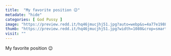 ```yaml
---
title:  "My favorite position 😉"
metadate: "hide"
categories: [ God Pussy ]
image: "https://preview.redd.it/hq46jmucjhj51.jpg?auto=webp&s=4a77e1988b8c8e7787d21b53882f651740125789"
thumb: "https://preview.redd.it/hq46jmucjhj51.jpg?width=1080&crop=smart&auto=webp&s=e725cd39b86ce65df23ec88d1ba0363e6a86d7f3"
visit: ""
---
```

My favorite position 😉
